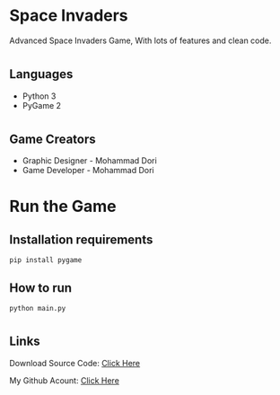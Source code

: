 # Space Invaders


Advanced Space Invaders Game, With lots of features and clean code.

#
## Languages

- Python 3
- PyGame 2


#
## Game Creators

- Graphic Designer - Mohammad Dori
- Game Developer - Mohammad Dori


#
# Run the Game

## Installation requirements
```
pip install pygame
```

## How to run

```
python main.py
```

#
## Links

Download Source Code: [Click Here](https://github.com/dori-dev/Space-Invaders/archive/refs/heads/master.zip)

My Github Acount: [Click Here](https://github.com/dori-dev/)
